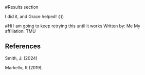 #Results section 

I did it, and Grace helped! :)))



#Hi I am going to keep retrying this until it works 
Written by: Me
My affiliation: TMU




## References 
Smith, J. (2024)


Markello, R (2019). 

